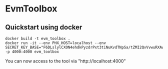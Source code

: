 # EvmToolbox

## Quickstart using docker

```
docker build -t evm_toolbox .
docker run -it --env PHX_HOST=localhost --env SECRET_KEY_BASE="F6DLslylCXON4ehdkPyzdrPxt3tiNuKvdTNpSa/tZMI2QvVvwuRXAwFVKBRyxRiS" -p 4000:4000 evm_toolbox
```

You can now access to the tool via "http://localhost:4000"